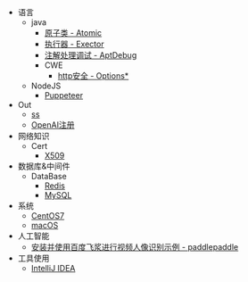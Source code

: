 * 语言
    * java
        * [原子类 - Atomic](/java/Atomic.md)
        * [执行器 - Exector](/java/Executor.md)
        * [注解处理调试 - AptDebug](/java/AptDebug.md)
        * CWE
            * [http安全 - Options* ](/java/cwe/Options.md)
    * NodeJS
        * [Puppeteer](/node/puppeteer.md)
* Out
    * [ss](/out/shadowsocks.md)
    * [OpenAI注册](/out/openAI.md)
* 网络知识
    * Cert
        * [X509](/cert/x509.md)
* 数据库&中间件
    * DataBase
        * [Redis](/db/Redis.md)
        * [MySQL](/db/MySQL.md)
* 系统
    * [CentOS7](/OS/CentOS7.md)
    * [macOS](/OS/macOS.md)
* 人工智能
    * [安装并使用百度飞浆进行视频人像识别示例 - paddlepaddle](/ai/paddlepaddle.md)
* 工具使用
    * [IntelliJ IDEA](/ide/IntelliJ-IDEA.md)